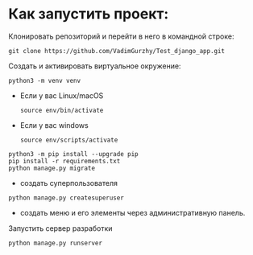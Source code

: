 # Как запустить проект:

Клонировать репозиторий и перейти в него в командной строке:

```
git clone https://github.com/VadimGurzhy/Test_django_app.git
```


Cоздать и активировать виртуальное окружение:

```
python3 -m venv venv
```

* Если у вас Linux/macOS

    ```
    source env/bin/activate
    ```

* Если у вас windows

    ```
    source env/scripts/activate
    ```


```
python3 -m pip install --upgrade pip
pip install -r requirements.txt
python manage.py migrate
```
* создать суперпользователя
```shell
python manage.py createsuperuser
```
* создать меню и его элементы через административную панель.

Запустить сервер разработки
```shell
python manage.py runserver
```
